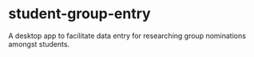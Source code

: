 # student-group-entry
A desktop app to facilitate data entry for researching group nominations amongst students.
